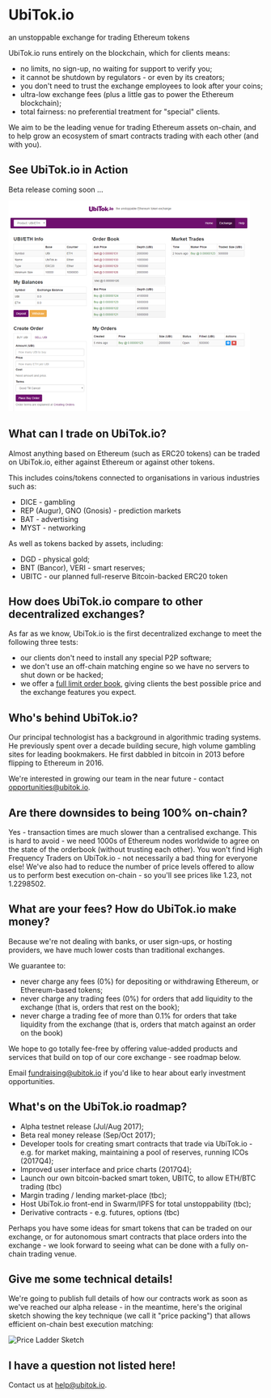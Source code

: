 # UbiTok.io
an unstoppable exchange for trading Ethereum tokens

UbiTok.io runs entirely on the blockchain, which for clients means:
- no limits, no sign-up, no waiting for support to verify you;
- it cannot be shutdown by regulators - or even by its creators;
- you don't need to trust the exchange employees to look after your coins;
- ultra-low exchange fees (plus a little gas to power the Ethereum blockchain);
- total fairness: no preferential treatment for "special" clients.

We aim to be the leading venue for trading Ethereum assets on-chain, and to help grow an ecosystem of smart contracts trading with each other (and with you).

## See UbiTok.io in Action
Beta release coming soon ...

![Demo Screenshot](docs/screenshot.png)

## What can I trade on UbiTok.io?
Almost anything based on Ethereum (such as ERC20 tokens) can be traded on UbiTok.io, either against Ethereum or against other tokens.

This includes coins/tokens connected to organisations in various industries such as:
- DICE - gambling
- REP (Augur), GNO (Gnosis) - prediction markets
- BAT - advertising
- MYST - networking

As well as tokens backed by assets, including:
- DGD - physical gold;
- BNT (Bancor), VERI - smart reserves;
- UBITC - our planned full-reserve Bitcoin-backed ERC20 token

## How does UbiTok.io compare to other decentralized exchanges?
As far as we know, UbiTok.io is the first decentralized exchange to meet the following three tests:
 - our clients don't need to install any special P2P software;
 - we don't use an off-chain matching engine so we have no servers to shut down or be hacked;
 - we offer a [full limit order book](docs/trading-rules.md), giving clients the best possible price and the exchange features you expect.

## Who's behind UbiTok.io?
Our principal technologist has a background in algorithmic trading systems. He previously spent over a decade building secure, high volume gambling sites for leading bookmakers. He first dabbled in bitcoin in 2013 before flipping to Ethereum in 2016.

We're interested in growing our team in the near future - contact opportunities@ubitok.io.

## Are there downsides to being 100% on-chain?
Yes - transaction times are much slower than a centralised exchange. This is hard to avoid - we need 1000s of Ethereum nodes worldwide to agree on the state of the orderbook (without trusting each other). You won't find High Frequency Traders on UbiTok.io - not necessarily a bad thing for everyone else! We've also had to reduce the number of price levels offered to allow us to perform best execution on-chain - so you'll see prices like 1.23, not 1.2298502.

## What are your fees? How do UbiTok.io make money?
Because we're not dealing with banks, or user sign-ups, or hosting providers, we have much lower costs than traditional exchanges.

We guarantee to:
 - never charge any fees (0%) for depositing or withdrawing Ethereum, or Ethereum-based tokens;
 - never charge any trading fees (0%) for orders that add liquidity to the exchange (that is, orders that rest on the book);
 - never charge a trading fee of more than 0.1% for orders that take liquidity from the exchange (that is, orders that match against an order on the book)

We hope to go totally fee-free by offering value-added products and services that build on top of our core exchange - see roadmap below.

Email fundraising@ubitok.io if you'd like to hear about early investment opportunities.

## What's on the UbiTok.io roadmap?
- Alpha testnet release (Jul/Aug 2017);
- Beta real money release (Sep/Oct 2017);
- Developer tools for creating smart contracts that trade via UbiTok.io - e.g. for market making, maintaining a pool of reserves, running ICOs (2017Q4);
- Improved user interface and price charts (2017Q4);
- Launch our own bitcoin-backed smart token, UBITC, to allow ETH/BTC trading (tbc)
- Margin trading / lending market-place (tbc);
- Host UbiTok.io front-end in Swarm/IPFS for total unstoppability (tbc);
- Derivative contracts - e.g. futures, options (tbc)

Perhaps you have some ideas for smart tokens that can be traded on our exchange, or for autonomous smart contracts that place orders into the exchange - we look forward to seeing what can be done with a fully on-chain trading venue.

## Give me some technical details!
We're going to publish full details of how our contracts work as soon as we've reached our alpha release - in the meantime, here's the original sketch showing the key technique (we call it "price packing") that allows efficient on-chain best execution matching:

![Price Ladder Sketch](docs/price-ladder-sketch.png)

## I have a question not listed here!
Contact us at help@ubitok.io.
